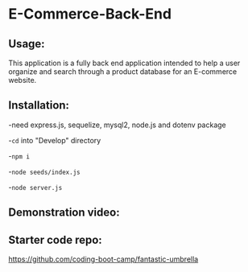 # E-Commerce-Back-End 

## Usage:
This application is a fully back end application intended to help a user organize and search through a product database for an E-commerce website. 

## Installation:
-need express.js, sequelize, mysql2, node.js and dotenv package

-`cd` into "Develop" directory

-`npm i`

-`node seeds/index.js`

-`node server.js`

## Demonstration video:


## Starter code repo:
https://github.com/coding-boot-camp/fantastic-umbrella


